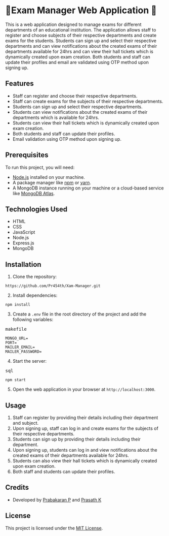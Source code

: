 # 🐬Exam Manager Web Application 🐬

This is a web application designed to manage exams for different departments of an educational institution. The application allows staff to register and choose subjects of their respective departments and create exams for the students. Students can sign up and select their respective departments and can view notifications about the created exams of their departments available for 24hrs and can view their hall tickets which is dynamically created upon exam creation. Both students and staff can update their profiles and email are validated using OTP method upon signing up.

## Features

* Staff can register and choose their respective departments.
* Staff can create exams for the subjects of their respective departments.
* Students can sign up and select their respective departments.
* Students can view notifications about the created exams of their departments which is available for 24hrs.
* Students can view their hall tickets which is dynamically created upon exam creation.
* Both students and staff can update their profiles.
* Email validation using OTP method upon signing up.

## Prerequisites

To run this project, you will need:

* [Node.js](https://nodejs.org/) installed on your machine.
* A package manager like [npm](https://www.npmjs.com/) or [yarn](https://yarnpkg.com/).
* A MongoDB instance running on your machine or a cloud-based service like [MongoDB Atlas](https://www.mongodb.com/cloud/atlas).

## Technologies Used

* HTML
* CSS
* JavaScript
* Node.js
* Express.js
* MongoDB

## Installation

1. Clone the repository:

<pre><div class="bg-black mb-4 rounded-md"><div class="p-4 overflow-y-auto"><code class="!whitespace-pre hljs language-bash">https://github.com/Pr454th/Xam-Manager.git
</code></div></div></pre>

2. Install dependencies:

<pre><div class="bg-black mb-4 rounded-md"><div class="p-4 overflow-y-auto"><code class="!whitespace-pre hljs">npm install
</code></div></div></pre>

3. Create a `.env` file in the root directory of the project and add the following variables:

<pre><div class="bg-black mb-4 rounded-md"><div class="flex items-center relative text-gray-200 bg-gray-800 px-4 py-2 text-xs font-sans"><span class="">makefile</span></div></div></pre>

<pre><div class="bg-black mb-4 rounded-md"><div class="p-4 overflow-y-auto"><code class="!whitespace-pre hljs language-makefile">MONGO_URL=<your-mongodb-connection-string>
PORT=<your-secret-key>
MAILER_EMAIL=<your-email-address>
MAILER_PASSWORD=<your-email-password>
</code></div></div></pre>

4. Start the server:

<pre><div class="bg-black mb-4 rounded-md"><div class="flex items-center relative text-gray-200 bg-gray-800 px-4 py-2 text-xs font-sans"><span class="">sql</span></div></div></pre>

<pre><div class="bg-black mb-4 rounded-md"><div class="p-4 overflow-y-auto"><code class="!whitespace-pre hljs language-sql">npm start
</code></div></div></pre>

5. Open the web application in your browser at `http://localhost:3000`.

## Usage

1. Staff can register by providing their details including their department and subject.
2. Upon signing up, staff can log in and create exams for the subjects of their respective departments.
3. Students can sign up by providing their details including their department.
4. Upon signing up, students can log in and view notifications about the created exams of their departments available for 24hrs.
5. Students can also view their hall tickets which is dynamically created upon exam creation.
6. Both staff and students can update their profiles.

## Credits

* Developed by [Prabakaran P](https://github.com/Prabakaran2712) and [Prasath K](https://github.com/Pr454th)

## License

This project is licensed under the [MIT License](https://opensource.org/licenses/MIT).
